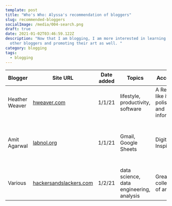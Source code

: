 ```yaml
---
template: post
title: "Who's Who: Alyssa's recommendation of bloggers"
slug: recommended-bloggers
socialImage: /media/004-search.png
draft: true
date: 2021-01-02T03:46:59.122Z
description: "Now that I am blogging, I am more interested in learning from
  other bloggers and promoting their art as well. "
category: blogging
tags:
  - blogging
---
```

| Blogger        | Site URL                                | Date added | Topics                            | Accolades                                   | Promoted Article                                                                                                                 |
| -------------- | --------------------------------------- | ---------- | --------------------------------- | ------------------------------------------- | -------------------------------------------------------------------------------------------------------------------------------- |
| Heather Weaver | [hweaver.com](https://www.hweaver.com/) | 1/1/21     | lifestyle, productivity, software | A Really like it; polished and informative. | [Moving on From Unroll.Me - A Sanebox Review ](https://www.hweaver.com/sanebox-review-after-unrollme/)                           |
| Amit Agarwal   | [labnol.org](https://www.labnol.org/)   | 1/1/21     | Gmail, Google Sheets              | Digital Inspiration                         | [How to Unsubscribe from Mailing Lists and Junk Newsletters in Gmail ](https://www.labnol.org/internet/gmail-unsubscribe/28806/) |
| Various | [hackersandslackers.com](https://hackersandslackers.com/)| 1/2/21 | data science, data engineering, analysis |Great collection of articles.|[Create a Twitter Widget in GatsbyJS](https://hackersandslackers.com/custom-twitter-widget-in-gatsbyjs/) 
